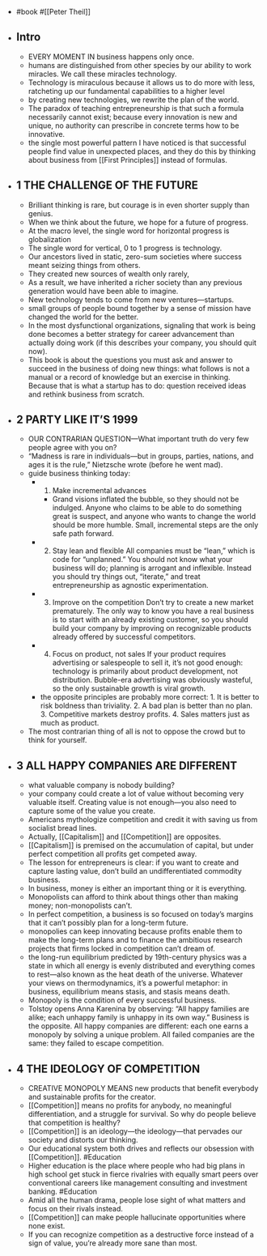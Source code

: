 - #book #[[Peter Theil]]
- ## Intro
	- EVERY MOMENT IN business happens only once.
	- humans are distinguished from other species by our ability to work miracles. We call these miracles technology.
	- Technology is miraculous because it allows us to do more with less, ratcheting up our fundamental capabilities to a higher level
	- by creating new technologies, we rewrite the plan of the world.
	- The paradox of teaching entrepreneurship is that such a formula necessarily cannot exist; because every innovation is new and unique, no authority can prescribe in concrete terms how to be innovative.
	- the single most powerful pattern I have noticed is that successful people find value in unexpected places, and they do this by thinking about business from [[First Principles]] instead of formulas.
- ## 1 THE CHALLENGE OF THE FUTURE
	- Brilliant thinking is rare, but courage is in even shorter supply than genius.
	- When we think about the future, we hope for a future of progress.
	- At the macro level, the single word for horizontal progress is globalization
	- The single word for vertical, 0 to 1 progress is technology.
	- Our ancestors lived in static, zero-sum societies where success meant seizing things from others.
	- They created new sources of wealth only rarely,
	- As a result, we have inherited a richer society than any previous generation would have been able to imagine.
	- New technology tends to come from new ventures—startups.
	- small groups of people bound together by a sense of mission have changed the world for the better.
	- In the most dysfunctional organizations, signaling that work is being done becomes a better strategy for career advancement than actually doing work (if this describes your company, you should quit now).
	- This book is about the questions you must ask and answer to succeed in the business of doing new things: what follows is not a manual or a record of knowledge but an exercise in thinking. Because that is what a startup has to do: question received ideas and rethink business from scratch.
- ## 2 PARTY LIKE IT’S 1999
	- OUR CONTRARIAN QUESTION—What important truth do very few people agree with you on?
	- “Madness is rare in individuals—but in groups, parties, nations, and ages it is the rule,” Nietzsche wrote (before he went mad).
	- guide business thinking today:
		- 1. Make incremental advances
			- Grand visions inflated the bubble, so they should not be indulged. Anyone who claims to be able to do something great is suspect, and anyone who wants to change the world should be more humble. Small, incremental steps are the only safe path forward.
		- 2. Stay lean and flexible All companies must be “lean,” which is code for “unplanned.” You should not know what your business will do; planning is arrogant and inflexible. Instead you should try things out, “iterate,” and treat entrepreneurship as agnostic experimentation.
		- 3. Improve on the competition Don’t try to create a new market prematurely. The only way to know you have a real business is to start with an already existing customer, so you should build your company by improving on recognizable products already offered by successful competitors.
		- 4. Focus on product, not sales If your product requires advertising or salespeople to sell it, it’s not good enough: technology is primarily about product development, not distribution. Bubble-era advertising was obviously wasteful, so the only sustainable growth is viral growth.
		- the opposite principles are probably more correct: 1. It is better to risk boldness than triviality. 2. A bad plan is better than no plan. 3. Competitive markets destroy profits. 4. Sales matters just as much as product.
	- The most contrarian thing of all is not to oppose the crowd but to think for yourself.
- ## 3 ALL HAPPY COMPANIES ARE DIFFERENT
	- what valuable company is nobody building?
	- your company could create a lot of value without becoming very valuable itself. Creating value is not enough—you also need to capture some of the value you create.
	- Americans mythologize competition and credit it with saving us from socialist bread lines.
	- Actually, [[Capitalism]] and [[Competition]] are opposites.
	- [[Capitalism]] is premised on the accumulation of capital, but under perfect competition all profits get competed away.
	- The lesson for entrepreneurs is clear: if you want to create and capture lasting value, don’t build an undifferentiated commodity business.
	- In business, money is either an important thing or it is everything.
	- Monopolists can afford to think about things other than making money; non-monopolists can’t.
	- In perfect competition, a business is so focused on today’s margins that it can’t possibly plan for a long-term future.
	- monopolies can keep innovating because profits enable them to make the long-term plans and to finance the ambitious research projects that firms locked in competition can’t dream of.
	- the long-run equilibrium predicted by 19th-century physics was a state in which all energy is evenly distributed and everything comes to rest—also known as the heat death of the universe. Whatever your views on thermodynamics, it’s a powerful metaphor: in business, equilibrium means stasis, and stasis means death.
	- Monopoly is the condition of every successful business.
	- Tolstoy opens Anna Karenina by observing: “All happy families are alike; each unhappy family is unhappy in its own way.” Business is the opposite. All happy companies are different: each one earns a monopoly by solving a unique problem. All failed companies are the same: they failed to escape competition.
- ## 4 THE IDEOLOGY OF COMPETITION
	- CREATIVE MONOPOLY MEANS new products that benefit everybody and sustainable profits for the creator.
	- [[Competition]] means no profits for anybody, no meaningful differentiation, and a struggle for survival. So why do people believe that competition is healthy?
	- [[Competition]] is an ideology—the ideology—that pervades our society and distorts our thinking.
	- Our educational system both drives and reflects our obsession with [[Competition]]. #Education
	- Higher education is the place where people who had big plans in high school get stuck in fierce rivalries with equally smart peers over conventional careers like management consulting and investment banking. #Education
	- Amid all the human drama, people lose sight of what matters and focus on their rivals instead.
	- [[Competition]] can make people hallucinate opportunities where none exist.
	- If you can recognize competition as a destructive force instead of a sign of value, you’re already more sane than most.